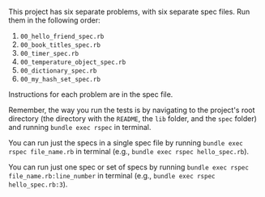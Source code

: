 This project has six separate problems, with six separate spec files. Run
them in the following order:

1. `00_hello_friend_spec.rb`
1. `00_book_titles_spec.rb`
1. `00_timer_spec.rb`
1. `00_temperature_object_spec.rb`
1. `00_dictionary_spec.rb`
1. `00_my_hash_set_spec.rb`

Instructions for each problem are in the spec file.

Remember, the way you run the tests is by navigating to the project's root
directory (the directory with the `README`, the `lib` folder, and the `spec`
folder) and running `bundle exec rspec` in terminal.

You can run just the specs in a single spec file by running `bundle exec rspec
file_name.rb` in terminal (e.g., `bundle exec rspec
hello_spec.rb`).

You can run just one spec or set of specs by running `bundle exec rspec
file_name.rb:line_number` in terminal (e.g., `bundle exec rspec
hello_spec.rb:3`).